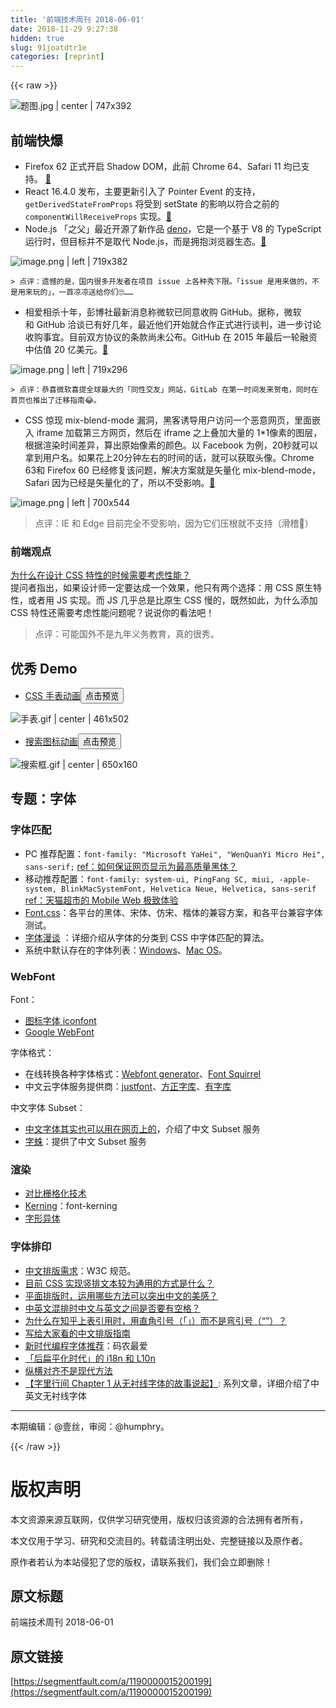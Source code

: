 ```yaml
---
title: '前端技术周刊 2018-06-01' 
date: 2018-11-29 9:27:38
hidden: true
slug: 91joatdtr1e
categories: [reprint]
---
```


{{< raw >}}

                    
<p><span class="img-wrap"><img data-src="/img/remote/1460000015200204?w=1900&amp;h=996" src="https://static.alili.tech/img/remote/1460000015200204?w=1900&amp;h=996" alt="&#x9898;&#x56FE;.jpg | center | 747x392" title="&#x9898;&#x56FE;.jpg | center | 747x392" style="cursor: pointer; display: inline;"></span></p>
<h2 id="articleHeader0">&#x524D;&#x7AEF;&#x5FEB;&#x7206;</h2>
<ul>
<li>Firefox 62 &#x6B63;&#x5F0F;&#x5F00;&#x542F; Shadow DOM&#xFF0C;&#x6B64;&#x524D; Chrome 64&#x3001;Safari 11 &#x5747;&#x5DF2;&#x652F;&#x6301;&#x3002; <a href="https://bugzilla.mozilla.org/show_bug.cgi?id=1460069" rel="nofollow noreferrer" target="_blank">&#x1F517;</a>
</li>
<li>React 16.4.0 &#x53D1;&#x5E03;&#xFF0C;&#x4E3B;&#x8981;&#x66F4;&#x65B0;&#x5F15;&#x5165;&#x4E86; Pointer Event &#x7684;&#x652F;&#x6301;&#xFF0C;<code>getDerivedStateFromProps</code> &#x5C06;&#x53D7;&#x5230; setState &#x7684;&#x5F71;&#x54CD;&#x4EE5;&#x7B26;&#x5408;&#x4E4B;&#x524D;&#x7684; <code>componentWillReceiveProps</code> &#x5B9E;&#x73B0;&#x3002;<a href="https://reactjs.org/blog/2018/05/23/react-v-16-4.html" rel="nofollow noreferrer" target="_blank">&#x1F517;</a>
</li>
<li>Node.js &#x300C;&#x4E4B;&#x7236;&#x300D;&#x6700;&#x8FD1;&#x5F00;&#x6E90;&#x4E86;&#x65B0;&#x4F5C;&#x54C1; <a href="https://github.com/ry/deno" rel="nofollow noreferrer" target="_blank">deno</a>&#xFF0C;&#x5B83;&#x662F;&#x4E00;&#x4E2A;&#x57FA;&#x4E8E; V8 &#x7684; TypeScript &#x8FD0;&#x884C;&#x65F6;&#xFF0C;&#x4F46;&#x76EE;&#x6807;&#x5E76;&#x4E0D;&#x662F;&#x53D6;&#x4EE3; Node.js&#xFF0C;&#x800C;&#x662F;&#x62E5;&#x62B1;&#x6D4F;&#x89C8;&#x5668;&#x751F;&#x6001;&#x3002;<a href="https://github.com/ry/deno" rel="nofollow noreferrer" target="_blank">&#x1F517;</a>
</li>
</ul>
<p><span class="img-wrap"><img data-src="/img/remote/1460000015200205?w=1622&amp;h=862" src="https://static.alili.tech/img/remote/1460000015200205?w=1622&amp;h=862" alt="image.png | left | 719x382" title="image.png | left | 719x382" style="cursor: pointer; display: inline;"></span></p>
<div class="widget-codetool" style="display:none;">
      <div class="widget-codetool--inner">
      <span class="selectCode code-tool" data-toggle="tooltip" data-placement="top" title="" data-original-title="&#x5168;&#x9009;"></span>
      <span type="button" class="copyCode code-tool" data-toggle="tooltip" data-placement="top" data-clipboard-text="&gt; &#x70B9;&#x8BC4;&#xFF1A;&#x9057;&#x61BE;&#x7684;&#x662F;&#xFF0C;&#x56FD;&#x5185;&#x5F88;&#x591A;&#x5F00;&#x53D1;&#x8005;&#x5728;&#x9879;&#x76EE; issue &#x4E0A;&#x5404;&#x79CD;&#x79C0;&#x4E0B;&#x9650;&#x3002;&#x300C;issue &#x662F;&#x7528;&#x6765;&#x505A;&#x7684;&#xFF0C;&#x4E0D;&#x662F;&#x7528;&#x6765;&#x73A9;&#x7684;&#x300D;&#xFF0C;&#x4E00;&#x9996;&#x51C9;&#x51C9;&#x9001;&#x7ED9;&#x4F60;&#x4EEC;&#x1F644;&#x2026;&#x2026;" title="" data-original-title="&#x590D;&#x5236;"></span>
      <span type="button" class="saveToNote code-tool" data-toggle="tooltip" data-placement="top" title="" data-original-title="&#x653E;&#x8FDB;&#x7B14;&#x8BB0;"></span>
      </div>
      </div><pre class="hljs markdown"><code style="word-break: break-word; white-space: initial;"><span class="hljs-quote">&gt; &#x70B9;&#x8BC4;&#xFF1A;&#x9057;&#x61BE;&#x7684;&#x662F;&#xFF0C;&#x56FD;&#x5185;&#x5F88;&#x591A;&#x5F00;&#x53D1;&#x8005;&#x5728;&#x9879;&#x76EE; issue &#x4E0A;&#x5404;&#x79CD;&#x79C0;&#x4E0B;&#x9650;&#x3002;&#x300C;issue &#x662F;&#x7528;&#x6765;&#x505A;&#x7684;&#xFF0C;&#x4E0D;&#x662F;&#x7528;&#x6765;&#x73A9;&#x7684;&#x300D;&#xFF0C;&#x4E00;&#x9996;&#x51C9;&#x51C9;&#x9001;&#x7ED9;&#x4F60;&#x4EEC;&#x1F644;&#x2026;&#x2026;</span></code></pre>
<ul><li>&#x76F8;&#x7231;&#x76F8;&#x6740;&#x5341;&#x5E74;&#xFF0C;&#x5F6D;&#x535A;&#x793E;&#x6700;&#x65B0;&#x6D88;&#x606F;&#x79F0;&#x5FAE;&#x8F6F;&#x5DF2;&#x540C;&#x610F;&#x6536;&#x8D2D; GitHub&#x3002;&#x636E;&#x79F0;&#xFF0C;&#x5FAE;&#x8F6F;&#x548C;&#xA0;GitHub &#x6D3D;&#x8C08;&#x5DF2;&#x6709;&#x597D;&#x51E0;&#x5E74;&#xFF0C;&#x6700;&#x8FD1;&#x4ED6;&#x4EEC;&#x5F00;&#x59CB;&#x5C31;&#x5408;&#x4F5C;&#x6B63;&#x5F0F;&#x8FDB;&#x884C;&#x8C08;&#x5224;&#xFF0C;&#x8FDB;&#x4E00;&#x6B65;&#x8BA8;&#x8BBA;&#x6536;&#x8D2D;&#x4E8B;&#x5B9C;&#x3002;&#x76EE;&#x524D;&#x53CC;&#x65B9;&#x534F;&#x8BAE;&#x7684;&#x6761;&#x6B3E;&#x5C1A;&#x672A;&#x516C;&#x5E03;&#x3002;GitHub &#x5728; 2015 &#x5E74;&#x6700;&#x540E;&#x4E00;&#x8F6E;&#x878D;&#x8D44;&#x4E2D;&#x4F30;&#x503C; 20 &#x4EBF;&#x7F8E;&#x5143;&#x3002;<a href="https://www.bloomberg.com/news/articles/2018-06-03/microsoft-is-said-to-have-agreed-to-acquire-coding-site-github" rel="nofollow noreferrer" target="_blank">&#x1F517;</a>
</li></ul>
<p><span class="img-wrap"><img data-src="/img/remote/1460000015200206?w=883&amp;h=363" src="https://static.alili.tech/img/remote/1460000015200206?w=883&amp;h=363" alt="image.png | left | 719x296" title="image.png | left | 719x296" style="cursor: pointer; display: inline;"></span></p>
<div class="widget-codetool" style="display:none;">
      <div class="widget-codetool--inner">
      <span class="selectCode code-tool" data-toggle="tooltip" data-placement="top" title="" data-original-title="&#x5168;&#x9009;"></span>
      <span type="button" class="copyCode code-tool" data-toggle="tooltip" data-placement="top" data-clipboard-text="&gt; &#x70B9;&#x8BC4;&#xFF1A;&#x606D;&#x559C;&#x5FAE;&#x8F6F;&#x559C;&#x63D0;&#x5168;&#x7403;&#x6700;&#x5927;&#x7684;&#x300C;&#x540C;&#x6027;&#x4EA4;&#x53CB;&#x300D;&#x7F51;&#x7AD9;&#xFF0C;GitLab &#x5728;&#x7B2C;&#x4E00;&#x65F6;&#x95F4;&#x53D1;&#x6765;&#x8D3A;&#x7535;&#xFF0C;&#x540C;&#x65F6;&#x5728;&#x9996;&#x9875;&#x4E5F;&#x63A8;&#x51FA;&#x4E86;&#x8FC1;&#x79FB;&#x6307;&#x5357;&#x1F602;&#x3002;" title="" data-original-title="&#x590D;&#x5236;"></span>
      <span type="button" class="saveToNote code-tool" data-toggle="tooltip" data-placement="top" title="" data-original-title="&#x653E;&#x8FDB;&#x7B14;&#x8BB0;"></span>
      </div>
      </div><pre class="hljs markdown"><code style="word-break: break-word; white-space: initial;"><span class="hljs-quote">&gt; &#x70B9;&#x8BC4;&#xFF1A;&#x606D;&#x559C;&#x5FAE;&#x8F6F;&#x559C;&#x63D0;&#x5168;&#x7403;&#x6700;&#x5927;&#x7684;&#x300C;&#x540C;&#x6027;&#x4EA4;&#x53CB;&#x300D;&#x7F51;&#x7AD9;&#xFF0C;GitLab &#x5728;&#x7B2C;&#x4E00;&#x65F6;&#x95F4;&#x53D1;&#x6765;&#x8D3A;&#x7535;&#xFF0C;&#x540C;&#x65F6;&#x5728;&#x9996;&#x9875;&#x4E5F;&#x63A8;&#x51FA;&#x4E86;&#x8FC1;&#x79FB;&#x6307;&#x5357;&#x1F602;&#x3002;</span></code></pre>
<ul><li>CSS &#x60CA;&#x73B0; mix-blend-mode &#x6F0F;&#x6D1E;&#xFF0C;&#x9ED1;&#x5BA2;&#x8BF1;&#x5BFC;&#x7528;&#x6237;&#x8BBF;&#x95EE;&#x4E00;&#x4E2A;&#x6076;&#x610F;&#x7F51;&#x9875;&#xFF0C;&#x91CC;&#x9762;&#x5D4C;&#x5165; iframe &#x52A0;&#x8F7D;&#x7B2C;&#x4E09;&#x65B9;&#x7F51;&#x9875;&#xFF0C;&#x7136;&#x540E;&#x5728; iframe &#x4E4B;&#x4E0A;&#x53E0;&#x52A0;&#x5927;&#x91CF;&#x7684; 1*1&#x50CF;&#x7D20;&#x7684;&#x56FE;&#x5C42;&#xFF0C;&#x6839;&#x636E;&#x6E32;&#x67D3;&#x65F6;&#x95F4;&#x5DEE;&#x5F02;&#xFF0C;&#x7B97;&#x51FA;&#x539F;&#x59CB;&#x50CF;&#x7D20;&#x7684;&#x989C;&#x8272;&#x3002;&#x4EE5; Facebook &#x4E3A;&#x4F8B;&#xFF0C;20&#x79D2;&#x5C31;&#x53EF;&#x4EE5;&#x62FF;&#x5230;&#x7528;&#x6237;&#x540D;&#x3002;&#x5982;&#x679C;&#x82B1;&#x4E0A;20&#x5206;&#x949F;&#x5DE6;&#x53F3;&#x7684;&#x65F6;&#x95F4;&#x7684;&#x8BDD;&#xFF0C;&#x5C31;&#x53EF;&#x4EE5;&#x83B7;&#x53D6;&#x5934;&#x50CF;&#x3002;Chrome 63&#x548C; Firefox 60 &#x5DF2;&#x7ECF;&#x4FEE;&#x590D;&#x8BE5;&#x95EE;&#x9898;&#xFF0C;&#x89E3;&#x51B3;&#x65B9;&#x6848;&#x5C31;&#x662F;&#x77E2;&#x91CF;&#x5316; mix-blend-mode&#xFF0C;Safari &#x56E0;&#x4E3A;&#x5DF2;&#x7ECF;&#x662F;&#x77E2;&#x91CF;&#x5316;&#x7684;&#x4E86;&#xFF0C;&#x6240;&#x4EE5;&#x4E0D;&#x53D7;&#x5F71;&#x54CD;&#x3002;<a href="https://www.evonide.com/side-channel-attacking-browsers-through-css3-features/" rel="nofollow noreferrer" target="_blank">&#x1F517;</a>
</li></ul>
<p><span class="img-wrap"><img data-src="/img/remote/1460000015200207" src="https://static.alili.tech/img/remote/1460000015200207" alt="image.png | left | 700x544" title="image.png | left | 700x544" style="cursor: pointer; display: inline;"></span></p>
<blockquote>&#x70B9;&#x8BC4;&#xFF1A;IE &#x548C; Edge &#x76EE;&#x524D;&#x5B8C;&#x5168;&#x4E0D;&#x53D7;&#x5F71;&#x54CD;&#xFF0C;&#x56E0;&#x4E3A;&#x5B83;&#x4EEC;&#x538B;&#x6839;&#x5C31;&#x4E0D;&#x652F;&#x6301;&#xFF08;&#x6ED1;&#x7A3D;&#x1F436;&#xFF09;</blockquote>
<h3 id="articleHeader1">&#x524D;&#x7AEF;&#x89C2;&#x70B9;</h3>
<p><a href="https://github.com/w3c/csswg-drafts/issues/2731" rel="nofollow noreferrer" target="_blank">&#x4E3A;&#x4EC0;&#x4E48;&#x5728;&#x8BBE;&#x8BA1; CSS &#x7279;&#x6027;&#x7684;&#x65F6;&#x5019;&#x9700;&#x8981;&#x8003;&#x8651;&#x6027;&#x80FD;&#xFF1F; </a><br>&#x63D0;&#x95EE;&#x8005;&#x6307;&#x51FA;&#xFF0C;&#x5982;&#x679C;&#x8BBE;&#x8BA1;&#x5E08;&#x4E00;&#x5B9A;&#x8981;&#x8FBE;&#x6210;&#x4E00;&#x4E2A;&#x6548;&#x679C;&#xFF0C;&#x4ED6;&#x53EA;&#x6709;&#x4E24;&#x4E2A;&#x9009;&#x62E9;&#xFF1A;&#x7528; CSS &#x539F;&#x751F;&#x7279;&#x6027;&#xFF0C;&#x6216;&#x8005;&#x7528; JS &#x5B9E;&#x73B0;&#x3002;&#x800C; JS &#x51E0;&#x4E4E;&#x603B;&#x662F;&#x6BD4;&#x539F;&#x751F; CSS &#x6162;&#x7684;&#xFF0C;&#x65E2;&#x7136;&#x5982;&#x6B64;&#xFF0C;&#x4E3A;&#x4EC0;&#x4E48;&#x6DFB;&#x52A0; CSS &#x7279;&#x6027;&#x8FD8;&#x9700;&#x8981;&#x8003;&#x8651;&#x6027;&#x80FD;&#x95EE;&#x9898;&#x5462;&#xFF1F;&#x8BF4;&#x8BF4;&#x4F60;&#x7684;&#x770B;&#x6CD5;&#x5427;&#xFF01;</p>
<blockquote>&#x70B9;&#x8BC4;&#xFF1A;&#x53EF;&#x80FD;&#x56FD;&#x5916;&#x4E0D;&#x662F;&#x4E5D;&#x5E74;&#x4E49;&#x52A1;&#x6559;&#x80B2;&#xFF0C;&#x771F;&#x7684;&#x5F88;&#x79C0;&#x3002;</blockquote>
<h2 id="articleHeader2">&#x4F18;&#x79C0; Demo</h2>
<ul><li><a href="https://codepen.io/Wujek_Greg/full/KRXYpg/" rel="nofollow noreferrer" target="_blank">CSS &#x624B;&#x8868;&#x52A8;&#x753B;</a><button class="btn btn-xs btn-default ml10 preview" data-url="Wujek_Greg/full/KRXYpg/" data-typeid="3">&#x70B9;&#x51FB;&#x9884;&#x89C8;</button></li></ul>
<p><span class="img-wrap"><img data-src="/img/remote/1460000015200208?w=461&amp;h=502" src="https://static.alili.tech/img/remote/1460000015200208?w=461&amp;h=502" alt="&#x624B;&#x8868;.gif | center | 461x502" title="&#x624B;&#x8868;.gif | center | 461x502" style="cursor: pointer;"></span></p>
<ul><li><a href="https://codepen.io/jheung/full/jxgbLr" rel="nofollow noreferrer" target="_blank">&#x641C;&#x7D22;&#x56FE;&#x6807;&#x52A8;&#x753B;</a><button class="btn btn-xs btn-default ml10 preview" data-url="jheung/full/jxgbLr" data-typeid="3">&#x70B9;&#x51FB;&#x9884;&#x89C8;</button></li></ul>
<p><span class="img-wrap"><img data-src="/img/remote/1460000015200209" src="https://static.alili.tech/img/remote/1460000015200209" alt="&#x641C;&#x7D22;&#x6846;.gif | center | 650x160" title="&#x641C;&#x7D22;&#x6846;.gif | center | 650x160" style="cursor: pointer; display: inline;"></span></p>
<h2 id="articleHeader3">&#x4E13;&#x9898;&#xFF1A;&#x5B57;&#x4F53;</h2>
<h3 id="articleHeader4">&#x5B57;&#x4F53;&#x5339;&#x914D;</h3>
<ul>
<li>PC &#x63A8;&#x8350;&#x914D;&#x7F6E;&#xFF1A;<code>font-family: &quot;Microsoft YaHei&quot;, &quot;WenQuanYi Micro Hei&quot;, sans-serif;</code> <a href="https://www.zhihu.com/question/19911793" rel="nofollow noreferrer" target="_blank">ref&#xFF1A;&#x5982;&#x4F55;&#x4FDD;&#x8BC1;&#x7F51;&#x9875;&#x663E;&#x793A;&#x4E3A;&#x6700;&#x9AD8;&#x8D28;&#x91CF;&#x9ED1;&#x4F53;&#xFF1F;</a>
</li>
<li>&#x79FB;&#x52A8;&#x63A8;&#x8350;&#x914D;&#x7F6E;&#xFF1A;<code>font-family: system-ui, PingFang SC, miui, -apple-system, BlinkMacSystemFont, Helvetica Neue, Helvetica, sans-serif</code> <a href="https://raw.githubusercontent.com/twang281314/frontEnd/master/book/2017-D2/%E5%A4%A9%E7%8C%AB%E8%B6%85%E5%B8%82Mobile%20Web%E7%9A%84%E6%9E%81%E8%87%B4%E4%BD%93%E9%AA%8C%E4%BC%98%E5%8C%96.pdf" rel="nofollow noreferrer" target="_blank">ref&#xFF1A;&#x5929;&#x732B;&#x8D85;&#x5E02;&#x7684; Mobile Web &#x6781;&#x81F4;&#x4F53;&#x9A8C;</a>
</li>
<li>
<a href="https://github.com/zenozeng/fonts.css" rel="nofollow noreferrer" target="_blank">Font.css</a>&#xFF1A;&#x5404;&#x5E73;&#x53F0;&#x7684;&#x9ED1;&#x4F53;&#x3001;&#x5B8B;&#x4F53;&#x3001;&#x4EFF;&#x5B8B;&#x3001;&#x6977;&#x4F53;&#x7684;&#x517C;&#x5BB9;&#x65B9;&#x6848;&#xFF0C;&#x548C;&#x5404;&#x5E73;&#x53F0;&#x517C;&#x5BB9;&#x5B57;&#x4F53;&#x6D4B;&#x8BD5;&#x3002;</li>
<li>
<a href="http://justineo.github.io/slideshows/font/" rel="nofollow noreferrer" target="_blank">&#x5B57;&#x4F53;&#x6F2B;&#x8C08;</a> &#xFF1A;&#x8BE6;&#x7EC6;&#x4ECB;&#x7ECD;&#x4ECE;&#x5B57;&#x4F53;&#x7684;&#x5206;&#x7C7B;&#x5230; CSS &#x4E2D;&#x5B57;&#x4F53;&#x5339;&#x914D;&#x7684;&#x7B97;&#x6CD5;&#x3002;</li>
<li>&#x7CFB;&#x7EDF;&#x4E2D;&#x9ED8;&#x8BA4;&#x5B58;&#x5728;&#x7684;&#x5B57;&#x4F53;&#x5217;&#x8868;&#xFF1A;<a href="http://www.microsoft.com/typography/fonts/product.aspx" rel="nofollow noreferrer" target="_blank">Windows</a>&#x3001;<a href="http://en.wikipedia.org/wiki/List_of_Mac_OS_X_fonts" rel="nofollow noreferrer" target="_blank">Mac OS</a>&#x3002;</li>
</ul>
<h3 id="articleHeader5">WebFont</h3>
<p>Font&#xFF1A;</p>
<ul>
<li><a href="http://www.iconfont.cn/" rel="nofollow noreferrer" target="_blank">&#x56FE;&#x6807;&#x5B57;&#x4F53; iconfont</a></li>
<li><a href="https://fonts.google.com/" rel="nofollow noreferrer" target="_blank">Google WebFont</a></li>
</ul>
<p>&#x5B57;&#x4F53;&#x683C;&#x5F0F;&#xFF1A;</p>
<ul>
<li>&#x5728;&#x7EBF;&#x8F6C;&#x6362;&#x5404;&#x79CD;&#x5B57;&#x4F53;&#x683C;&#x5F0F;&#xFF1A;<a href="http://www.web-font-generator.com/" rel="nofollow noreferrer" target="_blank">Webfont generator</a>&#x3001;<a href="http://www.fontsquirrel.com/tools/webfont-generator" rel="nofollow noreferrer" target="_blank">Font Squirrel</a>
</li>
<li>&#x4E2D;&#x6587;&#x4E91;&#x5B57;&#x4F53;&#x670D;&#x52A1;&#x63D0;&#x4F9B;&#x5546;&#xFF1A;<a href="http://www.justfont.com/" rel="nofollow noreferrer" target="_blank">justfont</a>&#x3001;<a href="http://www.foundertype.com/cloudfont/cloudfont.html" rel="nofollow noreferrer" target="_blank">&#x65B9;&#x6B63;&#x5B57;&#x5E93;</a>&#x3001;<a href="https://www.youziku.com/" rel="nofollow noreferrer" target="_blank">&#x6709;&#x5B57;&#x5E93;</a>
</li>
</ul>
<p>&#x4E2D;&#x6587;&#x5B57;&#x4F53; Subset&#xFF1A;</p>
<ul>
<li>
<a href="http://hxgdzyuyi.github.io/blog/chinese-subset.html" rel="nofollow noreferrer" target="_blank">&#x4E2D;&#x6587;&#x5B57;&#x4F53;&#x5176;&#x5B9E;&#x4E5F;&#x53EF;&#x4EE5;&#x7528;&#x5728;&#x7F51;&#x9875;&#x4E0A;&#x7684;</a>&#xFF0C;&#x4ECB;&#x7ECD;&#x4E86;&#x4E2D;&#x6587; Subset &#x670D;&#x52A1;</li>
<li>
<a href="http://font-spider.org/" rel="nofollow noreferrer" target="_blank">&#x5B57;&#x86DB;</a>&#xFF1A;&#x63D0;&#x4F9B;&#x4E86;&#x4E2D;&#x6587; Subset &#x670D;&#x52A1;</li>
</ul>
<h3 id="articleHeader6">&#x6E32;&#x67D3;</h3>
<ul>
<li><a href="https://blog.typekit.com/2010/10/15/type-rendering-operating-systems/" rel="nofollow noreferrer" target="_blank">&#x5BF9;&#x6BD4;&#x6805;&#x683C;&#x5316;&#x6280;&#x672F;</a></li>
<li>
<a href="https://blog.typekit.com/2014/02/05/kerning-on-the-web/" rel="nofollow noreferrer" target="_blank">Kerning</a>&#xFF1A;font-kerning</li>
<li><a href="https://variationsguide.typenetwork.com/" rel="nofollow noreferrer" target="_blank">&#x5B57;&#x5F62;&#x5F02;&#x4F53;</a></li>
</ul>
<h3 id="articleHeader7">&#x5B57;&#x4F53;&#x6392;&#x5370;</h3>
<ul>
<li>
<a href="https://www.w3.org/TR/clreq/" rel="nofollow noreferrer" target="_blank">&#x4E2D;&#x6587;&#x6392;&#x7248;&#x9700;&#x6C42;</a>&#xFF1A;W3C &#x89C4;&#x8303;&#x3002;</li>
<li><a href="https://www.zhihu.com/question/20874144/answer/17767923" rel="nofollow noreferrer" target="_blank">&#x76EE;&#x524D; CSS &#x5B9E;&#x73B0;&#x7AD6;&#x6392;&#x6587;&#x672C;&#x8F83;&#x4E3A;&#x901A;&#x7528;&#x7684;&#x65B9;&#x5F0F;&#x662F;&#x4EC0;&#x4E48;&#xFF1F;</a></li>
<li><a href="https://www.zhihu.com/question/19577036/answer/20228021" rel="nofollow noreferrer" target="_blank">&#x5E73;&#x9762;&#x6392;&#x7248;&#x65F6;&#xFF0C;&#x8FD0;&#x7528;&#x54EA;&#x4E9B;&#x65B9;&#x6CD5;&#x53EF;&#x4EE5;&#x7A81;&#x51FA;&#x4E2D;&#x6587;&#x7684;&#x7F8E;&#x611F;&#xFF1F;</a></li>
<li><a href="https://www.zhihu.com/question/19587406/answer/12298128" rel="nofollow noreferrer" target="_blank">&#x4E2D;&#x82F1;&#x6587;&#x6DF7;&#x6392;&#x65F6;&#x4E2D;&#x6587;&#x4E0E;&#x82F1;&#x6587;&#x4E4B;&#x95F4;&#x662F;&#x5426;&#x8981;&#x6709;&#x7A7A;&#x683C;&#xFF1F;</a></li>
<li><a href="https://www.zhihu.com/question/19589668" rel="nofollow noreferrer" target="_blank">&#x4E3A;&#x4EC0;&#x4E48;&#x5728;&#x77E5;&#x4E4E;&#x4E0A;&#x8868;&#x5F15;&#x7528;&#x65F6;&#xFF0C;&#x7528;&#x76F4;&#x89D2;&#x5F15;&#x53F7;&#xFF08;&#x300C;&#x300D;&#xFF09;&#x800C;&#x4E0D;&#x662F;&#x5F2F;&#x5F15;&#x53F7;&#xFF08;&#x201C;&#x201D;&#xFF09;&#xFF1F;</a></li>
<li><a href="https://zhuanlan.zhihu.com/p/20506092" rel="nofollow noreferrer" target="_blank">&#x5199;&#x7ED9;&#x5927;&#x5BB6;&#x770B;&#x7684;&#x4E2D;&#x6587;&#x6392;&#x7248;&#x6307;&#x5357;</a></li>
<li>
<a href="https://zhuanlan.zhihu.com/p/20194623" rel="nofollow noreferrer" target="_blank">&#x65B0;&#x65F6;&#x4EE3;&#x7F16;&#x7A0B;&#x5B57;&#x4F53;&#x63A8;&#x8350;</a>&#xFF1A;&#x7801;&#x519C;&#x6700;&#x7231;</li>
<li><a href="https://zhuanlan.zhihu.com/p/21784529" rel="nofollow noreferrer" target="_blank">&#x300C;&#x540E;&#x6241;&#x5E73;&#x5316;&#x65F6;&#x4EE3;&#x300D;&#x7684; i18n &#x548C; L10n</a></li>
<li><a href="https://thetype.com/2013/12/6983/" rel="nofollow noreferrer" target="_blank">&#x7EB5;&#x6A2A;&#x5BF9;&#x9F50;&#x4E0D;&#x662F;&#x73B0;&#x4EE3;&#x65B9;&#x6CD5;</a></li>
<li>
<a href="https://zhuanlan.zhihu.com/p/20659701" rel="nofollow noreferrer" target="_blank">&#x3010;&#x5B57;&#x91CC;&#x884C;&#x95F4; Chapter 1 &#x4ECE;&#x65E0;&#x886C;&#x7EBF;&#x5B57;&#x4F53;&#x7684;&#x6545;&#x4E8B;&#x8BF4;&#x8D77;&#x3011;</a>: &#x7CFB;&#x5217;&#x6587;&#x7AE0;&#xFF0C;&#x8BE6;&#x7EC6;&#x4ECB;&#x7ECD;&#x4E86;&#x4E2D;&#x82F1;&#x6587;&#x65E0;&#x886C;&#x7EBF;&#x5B57;&#x4F53;</li>
</ul>
<hr>
<p>&#x672C;&#x671F;&#x7F16;&#x8F91;&#xFF1A;@&#x58F9;&#x4E1D;&#xFF0C;&#x5BA1;&#x9605;&#xFF1A;@humphry&#x3002;</p>

                
{{< /raw >}}

# 版权声明
本文资源来源互联网，仅供学习研究使用，版权归该资源的合法拥有者所有，

本文仅用于学习、研究和交流目的。转载请注明出处、完整链接以及原作者。

原作者若认为本站侵犯了您的版权，请联系我们，我们会立即删除！

## 原文标题
前端技术周刊 2018-06-01

## 原文链接
[https://segmentfault.com/a/1190000015200199](https://segmentfault.com/a/1190000015200199)

